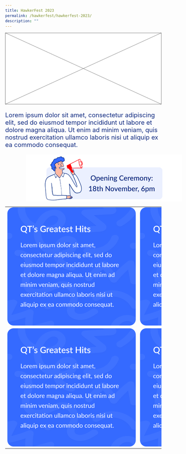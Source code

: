```yaml
---
title: HawkerFest 2023
permalink: /hawkerfest/hawkerfest-2023/
description: ""
---
```

![](/images/HAWKERFEST/HAWKERFEST%202023/banner.png)

<p style="color:#102A80;font-size:20px">
Lorem ipsum dolor sit amet, consectetur adipiscing elit, sed do eiusmod tempor incididunt ut labore et dolore magna aliqua. Ut enim ad minim veniam, quis nostrud exercitation ullamco laboris nisi ut aliquip ex ea commodo consequat.
</p>

<img src="/images/HAWKERFEST/HAWKERFEST%202023/open-ceremony.png" style="padding-left:13%;padding-right:13%">


<table>
<tbody>
	<tr style="border:0">
		<td>		
			<img src="/images/HAWKERFEST/HAWKERFEST%202023/qt-greatest-hits.png" style="max-width:414px; max-height:382px">		
		</td>
		<td>
				<img src="/images/HAWKERFEST/HAWKERFEST%202023/qt-greatest-hits.png" style="max-width:414px; max-height:382px">
			</td>
		</tr>	
	<tr style="border:0">
		<td>		
			<img src="/images/HAWKERFEST/HAWKERFEST%202023/qt-greatest-hits.png" style="max-width:414px; max-height:382px">		
		</td>
		<td>
				<img src="/images/HAWKERFEST/HAWKERFEST%202023/qt-greatest-hits.png" style="max-width:414px; max-height:382px">
			</td>
		</tr>	
	</tbody>
</table>